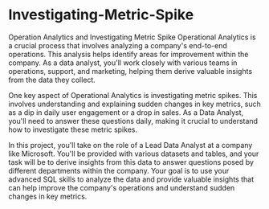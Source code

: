 # Investigating-Metric-Spike
Operation Analytics and Investigating Metric Spike
Operational Analytics is a crucial process that involves analyzing a company's end-to-end operations. This analysis helps identify areas for improvement within the company. As a data analyst, you'll work closely with various teams in operations, support, and marketing, helping them derive valuable insights from the data they collect.

One key aspect of Operational Analytics is investigating metric spikes. This involves understanding and explaining sudden changes in key metrics, such as a dip in daily user engagement or a drop in sales. As a Data Analyst, you'll need to answer these questions daily, making it crucial to understand how to investigate these metric spikes.

In this project, you'll take on the role of a Lead Data Analyst at a company like Microsoft. You'll be provided with various datasets and tables, and your task will be to derive insights from this data to answer questions posed by different departments within the company. Your goal is to use your advanced SQL skills to analyze the data and provide valuable insights that can help improve the company's operations and understand sudden changes in key metrics.
